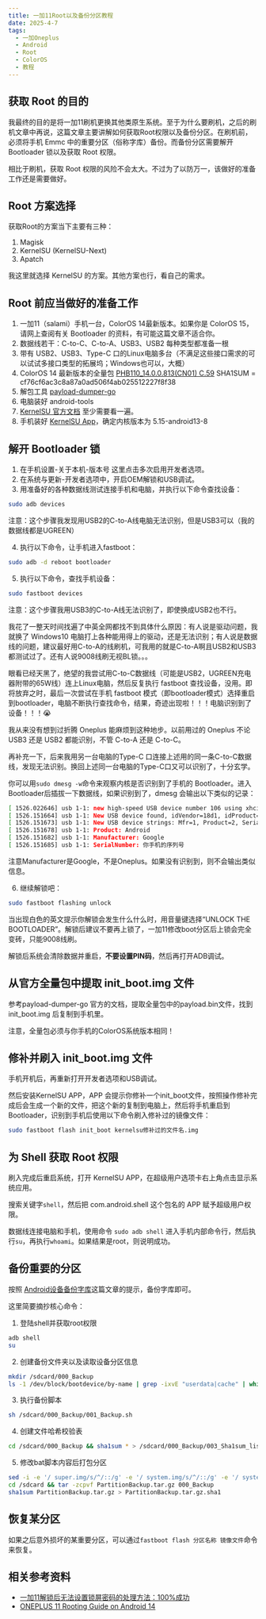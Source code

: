 ```yaml
---
title: 一加11Root以及备份分区教程
date: 2025-4-7
tags:
  - 一加Oneplus
  - Android
  - Root
  - ColorOS
  - 教程
---
```


## 获取 Root 的目的

我最终的目的是将一加11刷机更换其他类原生系统。至于为什么要刷机，之后的刷机文章中再说，这篇文章主要讲解如何获取Root权限以及备份分区。在刷机前，必须将手机 Emmc 中的重要分区（俗称字库）备份。而备份分区需要解开 Bootloader 锁以及获取 Root 权限。

相比于刷机，获取 Root 权限的风险不会太大。不过为了以防万一，该做好的准备工作还是需要做好。

## Root 方案选择

获取Root的方案当下主要有三种：

1. Magisk
2. KernelSU (KernelSU-Next)
3. Apatch

我这里就选择 KernelSU 的方案。其他方案也行，看自己的需求。

## Root 前应当做好的准备工作

1. 一加11（salami）手机一台，ColorOS 14最新版本。如果你是 ColorOS 15，请网上查阅有关 Bootloader 的资料，有可能这篇文章不适合你。
2. 数据线若干：C-to-C、C-to-A、USB3、USB2 每种类型都准备一根
3. 带有 USB2、USB3、Type-C 口的Linux电脑多台（不满足这些接口需求的可以试试多接口类型的拓展坞；Windows也可以，大概）
4. ColorOS 14 最新版本的全量包 [PHB110_14.0.0.813(CN01) C.59](<https://yun.daxiaamu.com/OnePlus_Roms/%E4%B8%80%E5%8A%A0OnePlus%2011/ColorOS%20PHB110_14.0.0.813(CN01)%20C.59/>) SHA1SUM = cf76cf6ac3c8a87a0ad506f4ab025512227f8f38
5. 解包工具 [payload-dumper-go](https://github.com/ssut/payload-dumper-go)
6. 电脑装好 android-tools
7. [KernelSU 官方文档](https://kernelsu.org/zh_CN/guide/what-is-kernelsu.html) 至少需要看一遍。
8. 手机装好 [KernelSU App](https://github.com/tiann/KernelSU/releases)，确定内核版本为 5.15-android13-8

## 解开 Bootloader 锁

1. 在手机设置-关于本机-版本号 这里点击多次启用开发者选项。
2. 在系统与更新-开发者选项中，开启OEM解锁和USB调试。
3. 用准备好的各种数据线测试连接手机和电脑，并执行以下命令查找设备：

```bash
sudo adb devices
```

注意：这个步骤我发现用USB2的C-to-A线电脑无法识别，但是USB3可以（我的数据线都是UGREEN）

4. 执行以下命令，让手机进入fastboot：

```bash
sudo adb -d reboot bootloader
```

5. 执行以下命令，查找手机设备：

```bash
sudo fastboot devices
```

注意：这个步骤我用USB3的C-to-A线无法识别了，即使换成USB2也不行。

我花了一整天时间找遍了中英全网都找不到具体什么原因：有人说是驱动问题，我就换了 Windows10 电脑打上各种能用得上的驱动，还是无法识别；有人说是数据线的问题，建议最好用C-to-A的线刷机，可我用的就是C-to-A啊且USB2和USB3都测试过了。还有人说9008线刷无视BL锁。。。

眼看已经天黑了，绝望的我尝试用C-to-C数据线（可能是USB2，UGREEN充电器附带的65W线）连上Linux电脑，然后反复执行 fastboot 查找设备，没用。即将放弃之时，最后一次尝试在手机 fastboot 模式（即bootloader模式）选择重启到bootloader，电脑不断执行查找命令，结果，奇迹出现啦！！！电脑识别到了设备！！！😭

我从来没有想到过折腾 Oneplus 能麻烦到这种地步。以前用过的 Oneplus 不论 USB3 还是 USB2 都能识别，不管 C-to-A 还是 C-to-C。

再补充一下，后来我用另一台电脑的Type-C 口连接上述用的同一条C-to-C数据线，发现无法识别。换回上述同一台电脑的Type-C口又可以识别了，十分玄学。

你可以用`sudo dmesg -w`命令来观察内核是否识别到了手机的 Bootloader。进入Bootloader后插拔一下数据线，如果识别到了，dmesg 会输出以下类似的记录：

```bash
[ 1526.022646] usb 1-1: new high-speed USB device number 106 using xhci_hcd
[ 1526.151664] usb 1-1: New USB device found, idVendor=18d1, idProduct=d00d, bcdDevice= 1.00
[ 1526.151673] usb 1-1: New USB device strings: Mfr=1, Product=2, SerialNumber=3
[ 1526.151678] usb 1-1: Product: Android
[ 1526.151682] usb 1-1: Manufacturer: Google
[ 1526.151685] usb 1-1: SerialNumber: 你手机的序列号
```

注意Manufacturer是Google，不是Oneplus。如果没有识别到，则不会输出类似信息。

6. 继续解锁吧：

```bash
sudo fastboot flashing unlock
```

当出现白色的英文提示你解锁会发生什么什么时，用音量键选择“UNLOCK THE BOOTLOADER”。解锁后建议不要再上锁了，一加11修改boot分区后上锁会完全变砖，只能9008线刷。

解锁后系统会清除数据并重启，**不要设置PIN码**，然后再打开ADB调试。

## 从官方全量包中提取 init_boot.img 文件

参考payload-dumper-go 官方的文档，提取全量包中的payload.bin文件，找到 init_boot.img 后复制到手机里。

注意，全量包必须与你手机的ColorOS系统版本相同！

## 修补并刷入 init_boot.img 文件

手机开机后，再重新打开开发者选项和USB调试。

然后安装KernelSU APP，APP 会提示你修补一个init_boot文件，按照操作修补完成后会生成一个新的文件，把这个新的复制到电脑上，然后将手机重启到Bootloader，识别到手机后使用以下命令刷入修补过的镜像文件：

```bash
sudo fastboot flash init_boot kernelsu修补过的文件名.img
```

## 为 Shell 获取 Root 权限

刷入完成后重启系统，打开 KernelSU APP，在超级用户选项卡右上角点击显示系统应用。

搜索关键字`shell`，然后把 com.android.shell 这个包名的 APP 赋予超级用户权限。

数据线连接电脑和手机，使用命令 `sudo adb shell` 进入手机内部命令行，然后执行`su`，再执行`whoami`。如果结果是root，则说明成功。

## 备份重要的分区

按照 [Android设备备份字库](https://mrwei95.github.io/2024/08/16/Backup-Flash-Memory/)这篇文章的提示，备份字库即可。

这里简要摘抄核心命令：

1. 登陆shell并获取root权限

```bash
adb shell
su
```

2. 创建备份文件夹以及读取设备分区信息

```bash
mkdir /sdcard/000_Backup
ls -1 /dev/block/bootdevice/by-name | grep -ixvE "userdata|cache" | while IFS= read -r name; do echo "dd if=/dev/block/bootdevice/by-name/$name of=/sdcard/000_Backup/$name.img" >> /sdcard/000_Backup/001_Backup.sh; echo "fastboot flash $name $name.img" >> /sdcard/000_Backup/002_Restore.bat; done
```

3. 执行备份脚本

```bash
sh /sdcard/000_Backup/001_Backup.sh
```

4. 创建文件哈希校验表

```bash
cd /sdcard/000_Backup && sha1sum * > /sdcard/000_Backup/003_Sha1sum_list.txt
```

5. 修改bat脚本内容后打包分区

```bash
sed -i -e '/ super.img/s/^/::/g' -e '/ system.img/s/^/::/g' -e '/ system_a.img/s/^/::/g' -e '/ system_b.img/s/^/::/g' -e '/ vendor.img/s/^/::/g' -e '/ vendor_a.img/s/^/::/g' -e '/ vendor_b.img/s/^/::/g' -e '/ mmcblk0.img/s/^/::/g' -e '/ sda.img/s/^/::/g' -e '/ sdb.img/s/^/::/g' -e '/ sdc.img/s/^/::/g' -e '/ sdd.img/s/^/::/g' -e '/ sde.img/s/^/::/g' -e '/ sdf.img/s/^/::/g' -e '/ sdg.img/s/^/::/g' /sdcard/000_Backup/002_Restore.bat
cd /sdcard && tar -zcpvf PartitionBackup.tar.gz 000_Backup
sha1sum PartitionBackup.tar.gz > PartitionBackup.tar.gz.sha1
```

## 恢复某分区

如果之后意外损坏的某重要分区，可以通过`fastboot flash 分区名称 镜像文件`命令来恢复。

## 相关参考资料

- [一加11解锁后无法设置锁屏密码的处理方法：100%成功](https://www.daxiaamu.com/7601/)
- [ONEPLUS 11 Rooting Guide on Android 14](https://xdaforums.com/t/oneplus-11-rooting-guide-on-android-14.4632983/)
